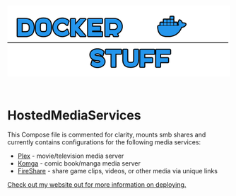 <p align="center">
<img align="center" src="https://github.com/trevoedwards/Docker/raw/main/dockerStuff.png" />
</p>
<br>

# HostedMediaServices

This Compose file is commented for clarity, mounts smb shares and currently contains configurations for the following media services:

* [Plex](https://github.com/linuxserver/docker-plex) - movie/television media server
* [Komga](https://github.com/gotson/komga) -  comic book/manga media server
* [FireShare](https://github.com/ShaneIsrael/fireshare) - share game clips, videos, or other media via unique links

[Check out my website out for more information on deploying.](https://trevoedwards.com/index.php/2023/03/29/docker-compose_tut_01/)
